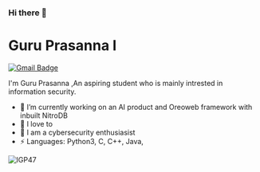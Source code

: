 ### Hi there 👋

 


# Guru Prasanna I
[![Gmail Badge](https://img.shields.io/badge/-guruprasanna321@gmail.com-c14438?style=flat-square&logo=Gmail&logoColor=white&link=mailto:guruprasanna321@gmail.com)](mailto:guruprasanna321@gmail.com)

 

I'm Guru Prasanna ,An aspiring student who is mainly intrested in information security.

- 🔭 I’m currently working on an AI product and Oreoweb framework with inbuilt NitroDB
- 🌱 I  love to 
- 🌱 I am a cybersecurity enthusiasist
- ⚡ Languages: Python3, C, C++, Java,

 

<p align="left"><img src="https://github-readme-stats.vercel.app/api?username=IGP47&show_icons=true" alt="IGP47" /></p>

